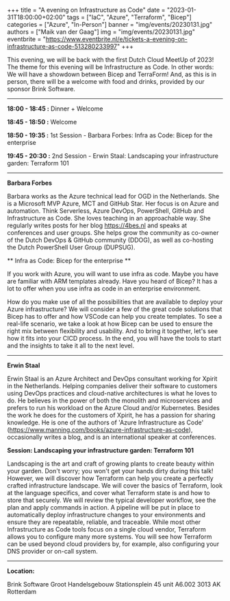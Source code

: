 +++
title = "A evening on Infrastructure as Code"
date = "2023-01-31T18:00:00+02:00"
tags = ["IaC", "Azure", "Terraform", "Bicep"]
categories = ["Azure", "In-Person"]
banner = "img/events/20230131.jpg"
authors = ["Maik van der Gaag"]
img = "img/events/20230131.jpg"
eventbrite = "https://www.eventbrite.nl/e/tickets-a-evening-on-infrastructure-as-code-513280233997"
+++

This evening, we will be back with the first Dutch Cloud MeetUp of 2023! The theme for this evening will be Infrastructure as Code. In other words: We will have a showdown between Bicep and TerraForm! And, as this is in person, there will be a welcome with food and drinks, provided by our sponsor Brink Software.

---

**18:00 - 18:45 :** Dinner + Welcome

**18:45 - 18:50 :** Welcome

**18:50 - 19:35 :** 1st Session - Barbara Forbes: Infra as Code: Bicep for the enterprise

**19:45 - 20:30 :** 2nd Session - Erwin Staal: Landscaping your infrastructure garden: Terraform 101

---

**Barbara Forbes**

Barbara works as the Azure technical lead for OGD in the Netherlands. She is a Microsoft MVP Azure, MCT and GitHub Star. Her focus is on Azure and automation. Think Serverless, Azure DevOps, PowerShell, GitHub and Infrastructure as Code. She loves teaching in an approachable way. She regularly writes posts for her blog https://4bes.nl and speaks at conferences and user groups. She helps grow the community as co-owner of the Dutch DevOps & GitHub community (DDOG), as well as co-hosting the Dutch PowerShell User Group (DUPSUG).

** Infra as Code: Bicep for the enterprise **

If you work with Azure, you will want to use infra as code. Maybe you have are familiar with ARM templates already. Have you heard of Bicep? It has a lot to offer when you use infra as code in an enterprise environment.

How do you make use of all the possibilities that are available to deploy your Azure infrastructure? We will consider a few of the great code solutions that Bicep has to offer and how VSCode can help you create templates. To see a real-life scenario, we take a look at how Bicep can be used to ensure the right mix between flexibility and usability. And to bring it together, let's see how it fits into your CICD process.
In the end, you will have the tools to start and the insights to take it all to the next level.

---

**Erwin Staal**

Erwin Staal is an Azure Architect and DevOps consultant working for Xpirit in the Netherlands. Helping companies deliver their software to customers using DevOps practices and cloud-native architectures is what he loves to do. He believes in the power of both the monolith and microservices and prefers to run his workload on the Azure Cloud and/or Kubernetes.
Besides the work he does for the customers of Xpirit, he has a passion for sharing knowledge. He is one of the authors of 'Azure Infrastructure as Code' (https://www.manning.com/books/azure-infrastructure-as-code), occasionally writes a blog, and is an international speaker at conferences.


**Session: Landscaping your infrastructure garden: Terraform 101**

Landscaping is the art and craft of growing plants to create beauty within your garden. Don't worry; you won't get your hands dirty during this talk! However, we will discover how Terraform can help you create a perfectly crafted infrastructure landscape. We will cover the basics of Terraform, look at the language specifics, and cover what Terraform state is and how to store that securely. We will review the typical developer workflow, see the plan and apply commands in action. A pipeline will be put in place to automatically deploy infrastructure changes to your environments and ensure they are repeatable, reliable, and traceable. While most other Infrastructure as Code tools focus on a single cloud vendor, Terraform allows you to configure many more systems. You will see how Terraform can be used beyond cloud providers by, for example, also configuring your DNS provider or on-call system.

---

**Location:**

Brink Software
Groot Handelsgebouw
Stationsplein 45 unit A6.002
3013 AK Rotterdam
